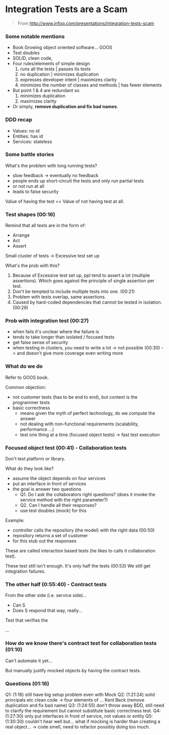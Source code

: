 # Integration Tests are a Scam

> From http://www.infoq.com/presentations/integration-tests-scam

### Some notable mentions

- Book Growing object oriented software... GOOS
- Test doubles
- SOLID, clean code, 
- Four rules/elements of simple design
	1. runs all the tests | passes its tests
	2. no duplication | minimizes duplication
	3. expresses developer intent | maximizes clarity
	4. minimizes the number of classes and methods | has fewer elements
- But point 1 & 4 are redundant so
	1. minimizes duplication
	2. maximizes clarity
- Or simply, **remove duplication and fix bad names**.

### DDD recap

- Values: no id
- Entities: has id
- Services: stateless

### Some battle stories

What's the problem with long running tests?

- slow feedback -> eventually no feedback
- people ends up short-circuit the tests and only run partial tests
- or not run at all
- leads to false security

Value of having the test == Value of not having test at all.

### Test shapes (00:16)

Remind that all tests are in the form of:

- Arrange
- Act
- Assert

Small cluster of tests -> Excessive test set up

What's the prob with this?

1. Because of Excessive test set up, ppl tend to assert a lot (multiple assertions). Which goes against the principle of single assertion per test.
2. Don't be tempted to include multiple tests into one. (00:21)
3. Problem with tests overlap, same assertions.
4. Caused by hard-coded dependencies that cannot be tested in isolation. (00:26)

### Prob with integration test (00:27)

- when fails it's unclear where the failure is
- tends to take longer than isolated / focused tests
- get false sense of security
- when testing in clusters, you need to write a lot -> not possible (00:30) -> and doesn't give more coverage even writing more

### What do we do

Refer to GOOS book.

Common objection:

- not customer tests (has to be end to end), but context is the programmer tests
- basic correctness 
	- means given the myth of perfect technology, do we compute the answer
	- not dealing with non-functional requirements (scalability, performance ...)
	- test one thing at a time (focused object tests) -> fast test execution

### Focused object test (00:41) - Collaboration tests

Don't test platform or library.

What do they look like?
- assume the object depends on four services
- put an interface in front of services
- the goal is answer two questions
	- Q1. Do I ask the collaborators right questions? (does it invoke the service method with the right parameter?)
	- Q2. Can I handle all their responses?
	- use test doubles (mock) for this

Example:

- controller calls the repository (the model) with the right data (00:50)
- repository returns a set of customer
- for this stub out the responses

These are called interaction based tests (he likes to calls it collaboration test).

These test still isn't enough. It's only half the tests (00:53) We still get integration failures.

### The other half (0:55:40) - Contract tests

From the other side (i.e. service side)...

- Can S 
- Does S respond that way, really...

Test that verifies the 

...

### How do we know there's contract test for collaboration tests (01:10)

Can't automate it yet...

But manually justify mocked objects by having the contract tests.

### Questions (01:16)

Q1: (1:16) still have big setup problem even with Mock
Q2: (1:21:24) solid principals etc clean code -> four elements of ... Kent Beck (remove duplication and fix bad name)
Q3: (1:24:55) don't throw away BDD, still need to clarify the requirement but cannot substitute basic correctness test.
Q4: (1:27:30) only put interfaces in front of service, not values or entity
Q5: (1:30:30) couldn't hear well but... what if mocking is harder than creating a real object... -> code smell, need to refactor possibly doing too much.